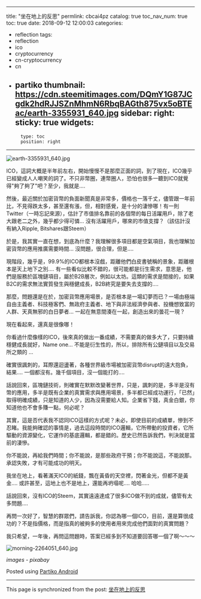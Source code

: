 
---
title: "坐在地上的反思"
permlink: cbcai4pz
catalog: true
toc_nav_num: true
toc: true
date: 2018-09-12 12:00:03
categories:
- reflection
tags:
- reflection
- ico
- cryptocurrency
- cn-cryptocurrency
- cn
- partiko
thumbnail: https://cdn.steemitimages.com/DQmY1G87JCgdk2hdRJJSZnMhmN6RbqBAGth875vx5oBTEac/earth-3355931_640.jpg
sidebar:
    right:
        sticky: true
widgets:
    -
        type: toc
        position: right
---


![earth-3355931_640.jpg](https://cdn.steemitimages.com/DQmY1G87JCgdk2hdRJJSZnMhmN6RbqBAGth875vx5oBTEac/earth-3355931_640.jpg)

ICO，這詞大概是半年前左右，開始慢慢不是那麼正面的詞，到了現在，ICO幾乎已經變成人人嘲笑的詞了。不只非幣圈，連幣圈人，恐怕也很多一聽到ICO就覺得"夠了夠了"吧？至少，我就是....

然後，最近關於加密貨幣的負面新聞真是非常多，價格也一落千丈，儘管跟一年前比，不見得跌太多，甚至還有漲，但，相對感覺，是十分的淒慘哪！有一則Twitter（一時忘記來源），估計了市值排名靠前的各個幣的每日活躍用戶，除了老大跟老二之外，幾乎都少得可憐... 沒有活躍用戶，哪來的市值支撐？（該估計沒有納入Ripple, Bitshares跟Steem）

於是，我其實一直在想，到底為什麼？我理解很多項目都是空氣項目，我也理解加密貨幣的應用推廣需要時間... 沒問題，很合理，但是....

現階段，幾乎是，99.9%的ICO都根本沒戲，距離他們白皮書號稱的景象，距離根本是天上地下之別.... 有一些看似比較不錯的，很可能都是衍生需求，意思是，他們是服務於區塊鏈項目，屬於B2B層次，例如以太坊。這類的需求是間接的，如果B2C的需求無法實質發生與穩健成長，B2B終究是要失去支撐的....

那麼，問題還是在於，加密貨幣應用場景，是否根本是一場幻夢而已？一場由極端自由主義者、科技極客們、無政府主義者、地下與非法經濟參與者、投機想致富的人群、天真無邪的白日夢者... 一起在無意間湊在一起，創造出來的曇花一現？

現在看起來，還真是很像哪！

你看過什麼像樣的ICO，後來真的做出一番成績，不需要真的做多大了，只要持續穩健成長就好，Name one... 不能是衍生性的，所以，排除所有公鏈項目以及交易所之類的 ...

確實很諷刺的，耳際還迴盪著，各種世界級市場被加密貨幣disrupt的遠大抱負，結果.... 一個都沒有。幾千個項目，沒一個能打的....

 話說回來，區塊鏈技術，則確實在默默改變著世界，只是，諷刺的是，多半是沒有幣的應用，多半是既有企業的真實需求與應用場景，多半都已經成功運行，「已然」取得明確成績，只是知道的人少，因為沒需要給人知。企業省下錢，真金白銀，你知道他也不會多賺一點，何必呢？

其實，這是否代表我不認同ICO這樣的方式呢？未必，即使目前的成績單，慘到不忍睹。我能夠確認的事情是，過去這段時間的ICO邏輯，它所帶動的投資者，它所驅動的資源變化，它運作的基底邏輯，都是錯的。歷史已然告訴我們，判決就是當前的淒慘。

你不能說，再給我們時間；你不能說，是那些政府干預；你不能說這，不能說那。承認失敗，才有可能成功的明天。

我坐在地上，看著滿天ICO的紙錢，飄在黃昏的天空裡，閃著金光，但都不是黃金.... 或許甚至，這地上也不是地上，還能再坍塌呢.... 哈哈.....

 話說回來，沒有ICO的Steem，其實遠遠達成了很多ICO做不到的成就，儘管有太多問題....

再問一次好了，智慧的群眾們，請告訴我，你認為哪一個ICO，目前，還是算很成功的？不是指價格，而是指真的被夠多的使用者用來完成他們面對的真實問題？

我只希望，一年後，再問這問題時，答案已經多到不知道要回答哪一個了啊～～～

![morning-2264051_640.jpg](https://cdn.steemitimages.com/DQmR9un8NgTaM2DkjUjkkVQK67xJYE8gq86z61gueTqGWNk/morning-2264051_640.jpg)

*images - pixabay*

Posted using [Partiko Android](https://steemit.com/@partiko-android)

- - -

This page is synchronized from the post: [坐在地上的反思](https://steemit.com/@deanliu/cbcai4pz)
